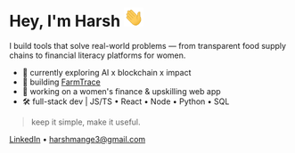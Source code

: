 # Hey, I'm Harsh     <img src="https://raw.githubusercontent.com/ABSphreak/ABSphreak/master/gifs/Hi.gif" width="35">

I build tools that solve real-world problems — from transparent food supply chains to financial literacy platforms for women.

- 🧠 currently exploring AI x blockchain x impact
- 🚀 building [FarmTrace](https://github.com/yourusername/farmtrace)
- 💼 working on a women's finance & upskilling web app
- 🛠️ full-stack dev | JS/TS • React • Node • Python • SQL

> keep it simple, make it useful.

[LinkedIn](https://www.linkedin.com/in/harsh-mange) • harshmange3@gmail.com

